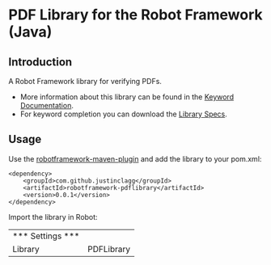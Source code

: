 # PDF Library for the Robot Framework (Java)
Introduction
------------
A Robot Framework library for verifying PDFs.

* More information about this library can be found in the
  [Keyword Documentation]().
* For keyword completion you can download the
  [Library Specs]().

Usage
-----
Use the [robotframework-maven-plugin](http://robotframework.org/MavenPlugin/) and add the library to your pom.xml:

    <dependency>
        <groupId>com.github.justinclagg</groupId>
        <artifactId>robotframework-pdflibrary</artifactId>
        <version>0.0.1</version>
    </dependency>
        
Import the library in Robot:

|                    |                                 |
| ----------------   | ------------------------------- | 
| *** Settings ***   |                                 |                 
| Library            | PDFLibrary                      |   
   
